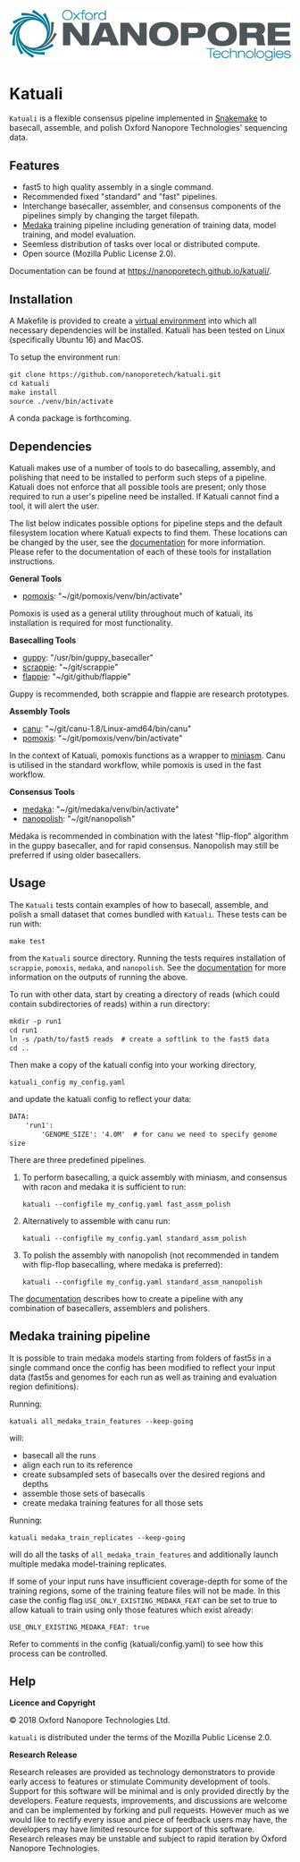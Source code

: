 ![Oxford Nanopore Technologies logo](images/ONT_logo_590x106.png)


Katuali
=======

`Katuali` is a flexible consensus pipeline implemented in
[Snakemake](https://snakemake.readthedocs.io) to basecall, assemble, and polish
Oxford Nanopore Technologies' sequencing data.

Features
--------

  * fast5 to high quality assembly in a single command.
  * Recommended fixed "standard" and "fast" pipelines.
  * Interchange basecaller, assembler, and consensus components of the
    pipelines simply by changing the target filepath.
  * [Medaka](https://github.com/nanoporetech/medaka) training pipeline
    including generation of training data, model training, and model evaluation.
  * Seemless distribution of tasks over local or distributed compute.
  * Open source (Mozilla Public License 2.0).

Documentation can be found at https://nanoporetech.github.io/katuali/.

Installation
------------

A Makefile is provided to create a
[virtual environment](https://docs.python.org/3/tutorial/venv.html) into which
all necessary dependencies will be installed. Katuali has been tested on Linux
(specifically Ubuntu 16) and MacOS.

To setup the environment run:

    git clone https://github.com/nanoporetech/katuali.git
    cd katuali
    make install
    source ./venv/bin/activate

A conda package is forthcoming.

Dependencies
------------

Katuali makes use of a number of tools to do basecalling, assembly, and
polishing that need to be installed to perform such steps of a pipeline.
Katuali does not enforce that all possible tools are present; only those
required to run a user's pipeline need be installed. If Katuali cannot
find a tool, it will alert the user.

The list below indicates possible options for pipeline steps and the default
filesystem location where Katuali expects to find them. These locations can be
changed by the user, see the
[documentation](https://nanoporetech.github.io/katuali/) for more information.
Please refer to the documentation of each of these tools for installation
instructions.

**General Tools**

* [pomoxis](https://github.com/nanoporetech/pomoxis): "~/git/pomoxis/venv/bin/activate"

Pomoxis is used as a general utility throughout much of katuali, its
installation is required for most functionality.

**Basecalling Tools**

* [guppy](https://community.nanoporetech.com/downloads): "/usr/bin/guppy_basecaller"
* [scrappie](https://github.com/nanoporetech/scrappie): "~/git/scrappie"
* [flappie](https://github.com/nanoporetech/flappie): "~/git/github/flappie"

Guppy is recommended, both scrappie and flappie are research prototypes.

**Assembly Tools**

* [canu](https://github.com/marbl/canu): "~/git/canu-1.8/Linux-amd64/bin/canu"
* [pomoxis](https://github.com/nanoporetech/pomoxis): "~/git/pomoxis/venv/bin/activate"

In the context of Katuali, pomoxis functions as a wrapper to
[miniasm](https://github.com/lh3/miniasm). Canu is utilised in the standard
workflow, while pomoxis is used in the fast workflow.

**Consensus Tools**

* [medaka](https://github.com/nanoporetech/medaka): "~/git/medaka/venv/bin/activate"
* [nanopolish](https://github.com/jts/nanopolish): "~/git/nanopolish"

Medaka is recommended in combination with the latest "flip-flop" algorithm
in the guppy basecaller, and for rapid consensus. Nanopolish may still be
preferred if using older basecallers.

Usage
-----

The `Katuali` tests contain examples of how to basecall, assemble, and polish
a small dataset that comes bundled with `Katuali`. These tests can be run with:

    make test

from the `Katuali` source directory. Running the tests requires installation of
`scrappie`, `pomoxis`, `medaka`, and `nanopolish`. See the
[documentation](https://nanoporetech.github.io/katuali/installation.html#tests)
for more information on the outputs of running the above.

To run with other data, start by creating a directory of reads (which could
contain subdirectories of reads) within a run directory:

    mkdir -p run1
    cd run1
    ln -s /path/to/fast5 reads  # create a softlink to the fast5 data
    cd ..
    
Then make a copy of the katuali config into your working directory,

    katuali_config my_config.yaml

and update the katuali config to reflect your data:
    
    DATA:
        'run1':
            'GENOME_SIZE': '4.0M'  # for canu we need to specify genome size

There are three predefined pipelines.

1. To perform basecalling, a quick assembly with miniasm, and consensus with racon
   and medaka it is sufficient to run:

       katuali --configfile my_config.yaml fast_assm_polish

2. Alternatively to assemble with canu run:

       katuali --configfile my_config.yaml standard_assm_polish

3. To polish the assembly with nanopolish (not recommended in tandem with
   flip-flop basecalling, where medaka is preferred):

       katuali --configfile my_config.yaml standard_assm_nanopolish

The [documentation](https://nanoporetech.github.io/katuali/examples.html)
describes how to create a pipeline with any combination of basecallers,
assemblers and polishers. 
    

Medaka training pipeline
------------------------

It is possible to train medaka models starting from folders of fast5s in a
single command once the config has been modified to reflect your input data
(fast5s and genomes for each run as well as training and evaluation region
definitions).

Running:

    katuali all_medaka_train_features --keep-going

will:

* basecall all the runs
* align each run to its reference
* create subsampled sets of basecalls over the desired regions and depths
* assemble those sets of basecalls
* create medaka training features for all those sets

Running:

    katuali medaka_train_replicates --keep-going

will do all the tasks of `all_medaka_train_features` and additionally launch
multiple medaka model-training replicates.

If some of your input runs have insufficient coverage-depth for some of the
training regions, some of the training feature files will not be made. In this
case the config flag `USE_ONLY_EXISTING_MEDAKA_FEAT` can be set to true to allow
katuali to train using only those features which exist already:

    USE_ONLY_EXISTING_MEDAKA_FEAT: true 

Refer to comments in the config (katuali/config.yaml) to see how this process
can be controlled. 


Help
----

**Licence and Copyright**

© 2018 Oxford Nanopore Technologies Ltd.

`katuali` is distributed under the terms of the Mozilla Public License 2.0.

**Research Release**

Research releases are provided as technology demonstrators to provide early
access to features or stimulate Community development of tools. Support for
this software will be minimal and is only provided directly by the developers.
Feature requests, improvements, and discussions are welcome and can be
implemented by forking and pull requests. However much as we would
like to rectify every issue and piece of feedback users may have, the 
developers may have limited resource for support of this software. Research
releases may be unstable and subject to rapid iteration by Oxford Nanopore
Technologies.
